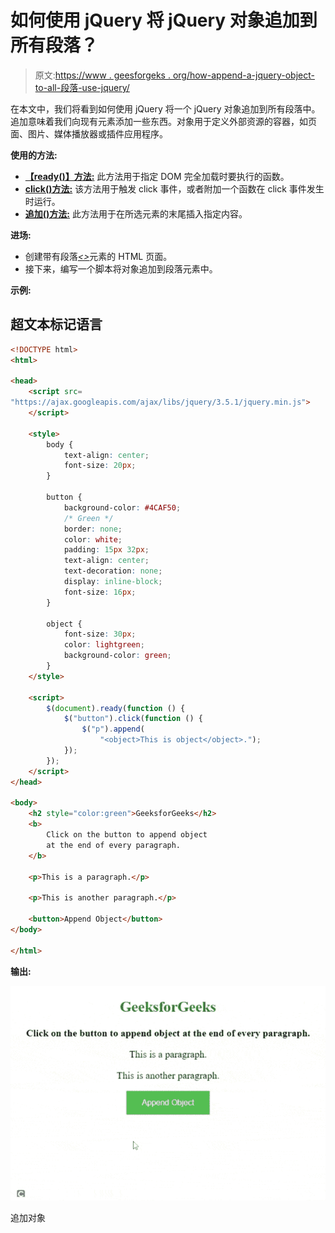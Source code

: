 # 如何使用 jQuery 将 jQuery 对象追加到所有段落？

> 原文:[https://www . geesforgeks . org/how-append-a-jquery-object-to-all-段落-use-jquery/](https://www.geeksforgeeks.org/how-to-append-a-jquery-object-to-all-paragraphs-using-jquery/)

在本文中，我们将看到如何使用 jQuery 将一个 jQuery 对象追加到所有段落中。追加意味着我们向现有元素添加一些东西。对象用于定义外部资源的容器，如页面、图片、媒体播放器或插件应用程序。

**使用的方法:**

*   [**【ready()】方法:**](https://www.geeksforgeeks.org/jquery-ready-with-examples/) 此方法用于指定 DOM 完全加载时要执行的函数。
*   [**click()方法:**](https://www.geeksforgeeks.org/jquery-click-with-examples/) 该方法用于触发 click 事件，或者附加一个函数在 click 事件发生时运行。
*   [**追加()方法:**](https://www.geeksforgeeks.org/jquery-append-method/) 此方法用于在所选元素的末尾插入指定内容。

**进场:**

*   创建带有段落[*<>*](https://www.geeksforgeeks.org/html-paragraph/)元素的 HTML 页面。
*   接下来，编写一个脚本将对象追加到段落元素中。

**示例:**

## 超文本标记语言

```html
<!DOCTYPE html>
<html>

<head>
    <script src=
"https://ajax.googleapis.com/ajax/libs/jquery/3.5.1/jquery.min.js">
    </script>

    <style>
        body {
            text-align: center;
            font-size: 20px;
        }

        button {
            background-color: #4CAF50;
            /* Green */
            border: none;
            color: white;
            padding: 15px 32px;
            text-align: center;
            text-decoration: none;
            display: inline-block;
            font-size: 16px;
        }

        object {
            font-size: 30px;
            color: lightgreen;
            background-color: green;
        }
    </style>

    <script>
        $(document).ready(function () {
            $("button").click(function () {
                $("p").append(
                    "<object>This is object</object>.");
            });
        });
    </script>
</head>

<body>
    <h2 style="color:green">GeeksforGeeks</h2>
    <b>
        Click on the button to append object 
        at the end of every paragraph.
    </b>

    <p>This is a paragraph.</p>

    <p>This is another paragraph.</p>

    <button>Append Object</button>
</body>

</html>
```

**输出:**

![](img/956a030a4f3c2d4ad3a43b13f8f570e3.png)

追加对象